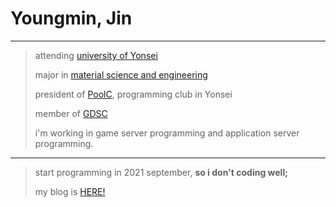 # Youngmin, Jin   
   
----------------------
   
>attending [university of Yonsei](https://www.yonsei.ac.kr/sc/)
>
>major in [material science and engineering](https://mse.yonsei.ac.kr/mse/index.do)
>
>president of [PoolC](https://poolc.org/), programming club in Yonsei
>
>member of [GDSC](https://gdsc.community.dev/yonsei-university-sinchon-campus/)
>
>i'm working in game server programming and application server programming.
   
---------------------   
>start programming in 2021 september, **so i don't coding well;**
>
>my blog is [HERE!](https://velog.io/@jimmy0006)


<!---
jimmy0006/jimmy0006 is a ✨ special ✨ repository because its `README.md` (this file) appears on your GitHub profile.
You can click the Preview link to take a look at your changes.
--->

